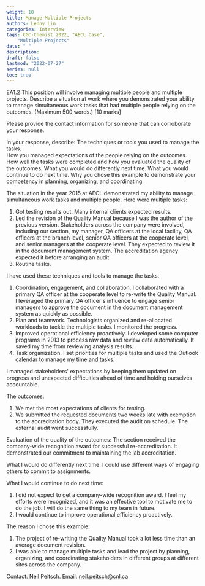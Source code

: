 ```yaml
---
weight: 10
title: Manage Multiple Projects
authors: Lenny Lin
categories: Interview
tags: CGC-Chemist 2022, "AECL Case",
    "Multiple Projects"
date: " "
description: 
draft: false
lastmod: "2022-07-27"
series: null
toc: true
---
```



EA1.2 This position will involve managing multiple people and multiple projects.  Describe a situation at work where you demonstrated your ability to manage simultaneous work tasks that had multiple people relying on the outcomes.  (Maximum 500 words.)  [10 marks] 

Please provide the contact information for someone that can corroborate your response.

In your response, describe:
The techniques or tools you used to manage the tasks.  
How you managed expectations of the people relying on the outcomes.
How well the tasks were completed and how you evaluated the quality of the outcomes.
What you would do differently next time.
What you would continue to do next time.
Why you chose this example to demonstrate your competency in planning, organizing, and coordinating.

The situation in the year 2015 at AECL demonstrated my ability to manage simultaneous work tasks and multiple people.  Here were multiple tasks:
1)	Got testing results out.  Many internal clients expected results.
2)	Led the revision of the Quality Manual because I was the author of the previous version.  Stakeholders across the company were involved, including our section, my manager, QA officers at the local facility, QA officers at the branch level, senior QA officers at the cooperate level, and senior managers at the cooperate level.  They expected to review it in the document management system.  The accreditation agency expected it before arranging an audit.
3)	Routine tasks.

I have used these techniques and tools to manage the tasks.
1)	Coordination, engagement, and collaboration.  I collaborated with a primary QA officer at the cooperate level to re-write the Quality Manual.  I leveraged the primary QA officer's influence to engage senior managers to approve the document in the document management system as quickly as possible.  
2)	Plan and teamwork.  Technologists organized and re-allocated workloads to tackle the multiple tasks.  I monitored the progress.  
3)	Improved operational efficiency proactively.  I developed some computer programs in 2013 to process raw data and review data automatically.  It saved my time from reviewing analysis results.
4)	Task organization.  I set priorities for multiple tasks and used the Outlook calendar to manage my time and tasks.

I managed stakeholders' expectations by keeping them updated on progress and unexpected difficulties ahead of time and holding ourselves accountable.

The outcomes:
1)	We met the most expectations of clients for testing.
2)	We submitted the requested documents two weeks late with exemption to the accreditation body.  They executed the audit on schedule.  The external audit went successfully.

Evaluation of the quality of the outcomes:
The section received the company-wide recognition award for successful re-accreditation.  It demonstrated our commitment to maintaining the lab accreditation.

What I would do differently next time:
I could use different ways of engaging others to commit to assignments.  

What I would continue to do next time:
1)	I did not expect to get a company-wide recognition award.  I feel my efforts were recognized, and it was an effective tool to motivate me to do the job.  I will do the same thing to my team in future.
2)	I would continue to improve operational efficiency proactively.

The reason I chose this example:
1)	The project of re-writing the Quality Manual took a lot less time than an average document revision.
2)	I was able to manage multiple tasks and lead the project by planning, organizing, and coordinating stakeholders in different groups at different sites across the company. 


Contact: Neil Peitsch. Email: neil.peitsch@cnl.ca
